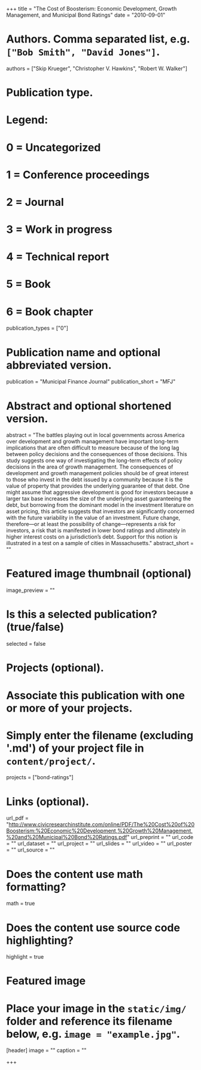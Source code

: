 +++
title = "The Cost of Boosterism: Economic Development, Growth Management, and Municipal Bond Ratings"
date = "2010-09-01"

# Authors. Comma separated list, e.g. `["Bob Smith", "David Jones"]`.
authors = ["Skip Krueger", "Christopher V. Hawkins", "Robert W. Walker"]

# Publication type.
# Legend:
# 0 = Uncategorized
# 1 = Conference proceedings
# 2 = Journal
# 3 = Work in progress
# 4 = Technical report
# 5 = Book
# 6 = Book chapter
publication_types = ["0"]

# Publication name and optional abbreviated version.
publication = "Municipal Finance Journal"
publication_short = "MFJ"

# Abstract and optional shortened version.
abstract = "The battles playing out in local governments across America over development and growth management have important long-term implications that are often difficult to measure because of the long lag between policy decisions and the consequences of those decisions. This study suggests one way of investigating the long-term effects of policy decisions in the area of growth management. The consequences of development and growth management policies should be of great interest to those who invest in the debt issued by a community because it is the value of property that provides the underlying guarantee of that debt. One might assume that aggressive development is good for investors because a larger tax base increases the size of the underlying asset guaranteeing the debt, but borrowing from the dominant model in the investment literature on asset pricing, this article suggests that investors are significantly concerned with the future variability in the value of an investment. Future change, therefore—or at least the possibility of change—represents a risk for investors, a risk that is manifested in lower bond ratings and ultimately in higher interest costs on a jurisdiction’s debt. Support for this notion is illustrated in a test on a sample of cities in Massachusetts."
abstract_short = ""

# Featured image thumbnail (optional)
image_preview = ""

# Is this a selected publication? (true/false)
selected = false

# Projects (optional).
#   Associate this publication with one or more of your projects.
#   Simply enter the filename (excluding '.md') of your project file in `content/project/`.
projects = ["bond-ratings"]

# Links (optional).
url_pdf = "http://www.civicresearchinstitute.com/online/PDF/The%20Cost%20of%20Boosterism:%20Economic%20Development,%20Growth%20Management,%20and%20Municipal%20Bond%20Ratings.pdf"
url_preprint = ""
url_code = ""
url_dataset = ""
url_project = ""
url_slides = ""
url_video = ""
url_poster = ""
url_source = ""

# Does the content use math formatting?
math = true

# Does the content use source code highlighting?
highlight = true

# Featured image
# Place your image in the `static/img/` folder and reference its filename below, e.g. `image = "example.jpg"`.
[header]
image = ""
caption = ""

+++
